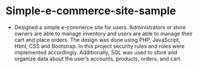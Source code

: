 # Simple-e-commerce-site-sample
- Designed a simple e-commerce site for users. Administrators or store owners are able to manage inventory and users are able to manage their cart and place orders. The design was done using  PHP, JavaScript, Html, CSS and Bootstrap. In this project security rules and roles were implemented accordingly. Additionally, SQL was used to store and organize data about the user’s accounts, products, orders, and cart.   
